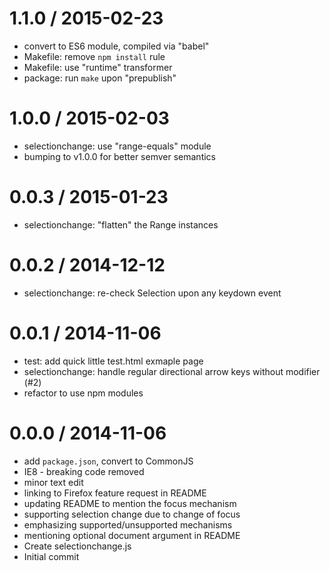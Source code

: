 
1.1.0 / 2015-02-23
==================

  * convert to ES6 module, compiled via "babel"
  * Makefile: remove `npm install` rule
  * Makefile: use "runtime" transformer
  * package: run `make` upon "prepublish"

1.0.0 / 2015-02-03
==================

  * selectionchange: use "range-equals" module
  * bumping to v1.0.0 for better semver semantics

0.0.3 / 2015-01-23
==================

  * selectionchange: "flatten" the Range instances

0.0.2 / 2014-12-12
==================

  * selectionchange: re-check Selection upon any keydown event

0.0.1 / 2014-11-06
==================

  * test: add quick little test.html exmaple page
  * selectionchange: handle regular directional arrow keys without modifier (#2)
  * refactor to use npm modules

0.0.0 / 2014-11-06
==================

  * add `package.json`, convert to CommonJS
  * IE8 - breaking code removed
  * minor text edit
  * linking to Firefox feature request in README
  * updating README to mention the focus mechanism
  * supporting selection change due to change of focus
  * emphasizing supported/unsupported mechanisms
  * mentioning optional document argument in README
  * Create selectionchange.js
  * Initial commit
